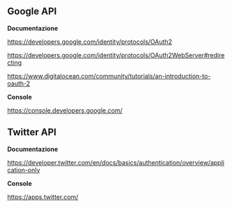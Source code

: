 ## Google API

**Documentazione**

https://developers.google.com/identity/protocols/OAuth2

https://developers.google.com/identity/protocols/OAuth2WebServer#redirecting

https://www.digitalocean.com/community/tutorials/an-introduction-to-oauth-2

**Console**

https://console.developers.google.com/

## Twitter API

**Documentazione**

https://developer.twitter.com/en/docs/basics/authentication/overview/application-only

**Console**

https://apps.twitter.com/

